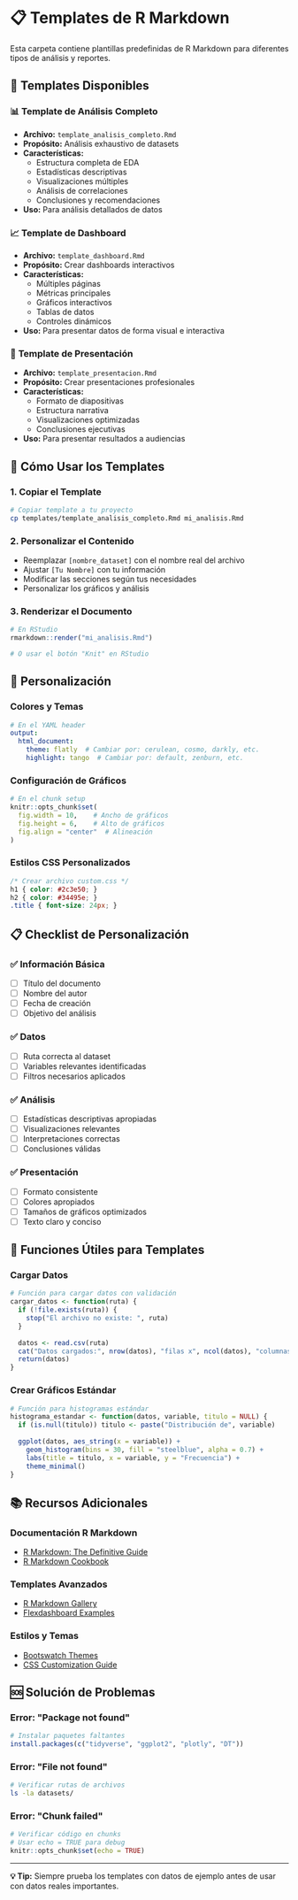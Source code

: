 # 📋 Templates de R Markdown

Esta carpeta contiene plantillas predefinidas de R Markdown para diferentes tipos de análisis y reportes.

## 📄 Templates Disponibles

### 📊 **Template de Análisis Completo**
- **Archivo:** `template_analisis_completo.Rmd`
- **Propósito:** Análisis exhaustivo de datasets
- **Características:**
  - Estructura completa de EDA
  - Estadísticas descriptivas
  - Visualizaciones múltiples
  - Análisis de correlaciones
  - Conclusiones y recomendaciones
- **Uso:** Para análisis detallados de datos

### 📈 **Template de Dashboard**
- **Archivo:** `template_dashboard.Rmd`
- **Propósito:** Crear dashboards interactivos
- **Características:**
  - Múltiples páginas
  - Métricas principales
  - Gráficos interactivos
  - Tablas de datos
  - Controles dinámicos
- **Uso:** Para presentar datos de forma visual e interactiva

### 🎯 **Template de Presentación**
- **Archivo:** `template_presentacion.Rmd`
- **Propósito:** Crear presentaciones profesionales
- **Características:**
  - Formato de diapositivas
  - Estructura narrativa
  - Visualizaciones optimizadas
  - Conclusiones ejecutivas
- **Uso:** Para presentar resultados a audiencias

## 🚀 Cómo Usar los Templates

### 1. **Copiar el Template**
```bash
# Copiar template a tu proyecto
cp templates/template_analisis_completo.Rmd mi_analisis.Rmd
```

### 2. **Personalizar el Contenido**
- Reemplazar `[nombre_dataset]` con el nombre real del archivo
- Ajustar `[Tu Nombre]` con tu información
- Modificar las secciones según tus necesidades
- Personalizar los gráficos y análisis

### 3. **Renderizar el Documento**
```r
# En RStudio
rmarkdown::render("mi_analisis.Rmd")

# O usar el botón "Knit" en RStudio
```

## 🎨 Personalización

### Colores y Temas
```yaml
# En el YAML header
output: 
  html_document:
    theme: flatly  # Cambiar por: cerulean, cosmo, darkly, etc.
    highlight: tango  # Cambiar por: default, zenburn, etc.
```

### Configuración de Gráficos
```r
# En el chunk setup
knitr::opts_chunk$set(
  fig.width = 10,    # Ancho de gráficos
  fig.height = 6,    # Alto de gráficos
  fig.align = "center"  # Alineación
)
```

### Estilos CSS Personalizados
```css
/* Crear archivo custom.css */
h1 { color: #2c3e50; }
h2 { color: #34495e; }
.title { font-size: 24px; }
```

## 📋 Checklist de Personalización

### ✅ **Información Básica**
- [ ] Título del documento
- [ ] Nombre del autor
- [ ] Fecha de creación
- [ ] Objetivo del análisis

### ✅ **Datos**
- [ ] Ruta correcta al dataset
- [ ] Variables relevantes identificadas
- [ ] Filtros necesarios aplicados

### ✅ **Análisis**
- [ ] Estadísticas descriptivas apropiadas
- [ ] Visualizaciones relevantes
- [ ] Interpretaciones correctas
- [ ] Conclusiones válidas

### ✅ **Presentación**
- [ ] Formato consistente
- [ ] Colores apropiados
- [ ] Tamaños de gráficos optimizados
- [ ] Texto claro y conciso

## 🔧 Funciones Útiles para Templates

### Cargar Datos
```r
# Función para cargar datos con validación
cargar_datos <- function(ruta) {
  if (!file.exists(ruta)) {
    stop("El archivo no existe: ", ruta)
  }
  
  datos <- read.csv(ruta)
  cat("Datos cargados:", nrow(datos), "filas x", ncol(datos), "columnas\n")
  return(datos)
}
```

### Crear Gráficos Estándar
```r
# Función para histogramas estándar
histograma_estandar <- function(datos, variable, titulo = NULL) {
  if (is.null(titulo)) titulo <- paste("Distribución de", variable)
  
  ggplot(datos, aes_string(x = variable)) +
    geom_histogram(bins = 30, fill = "steelblue", alpha = 0.7) +
    labs(title = titulo, x = variable, y = "Frecuencia") +
    theme_minimal()
}
```

## 📚 Recursos Adicionales

### Documentación R Markdown
- [R Markdown: The Definitive Guide](https://bookdown.org/yihui/rmarkdown/)
- [R Markdown Cookbook](https://bookdown.org/yihui/rmarkdown-cookbook/)

### Templates Avanzados
- [R Markdown Gallery](https://rmarkdown.rstudio.com/gallery.html)
- [Flexdashboard Examples](https://rmarkdown.rstudio.com/flexdashboard/)

### Estilos y Temas
- [Bootswatch Themes](https://bootswatch.com/)
- [CSS Customization Guide](https://bookdown.org/yihui/rmarkdown-cookbook/html-css.html)

## 🆘 Solución de Problemas

### Error: "Package not found"
```r
# Instalar paquetes faltantes
install.packages(c("tidyverse", "ggplot2", "plotly", "DT"))
```

### Error: "File not found"
```bash
# Verificar rutas de archivos
ls -la datasets/
```

### Error: "Chunk failed"
```r
# Verificar código en chunks
# Usar echo = TRUE para debug
knitr::opts_chunk$set(echo = TRUE)
```

---

**💡 Tip:** Siempre prueba los templates con datos de ejemplo antes de usar con datos reales importantes.
